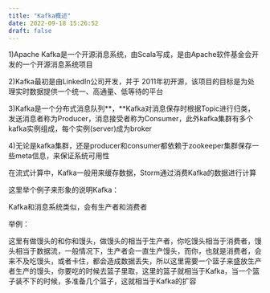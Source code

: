 ```yaml
---
title: "Kafka概述"
date: 2022-09-18 15:26:52
draft: false
---
```

1)Apache Kafka是一个开源消息系统，由Scala写成，是由Apache软件基金会开发的一个开源消息系统项目

2)Kafka最初是由LinkedIn公司开发，并于 2011年初开源，该项目的目标是为处理实时数据提供一个统一、高通量、低等待的平台

3)Kafka是一个分布式消息队列**，**Kafka对消息保存时根据Topic进行归类，发送消息者称为Producer，消息接受者称为Consumer，此外kafka集群有多个kafka实例组成，每个实例(server)成为broker

4)无论是kafka集群，还是producer和consumer都依赖于zookeeper集群保存一些meta信息，来保证系统可用性

在流式计算中，Kafka一般用来缓存数据，Storm通过消费Kafka的数据进行计算

这里举个例子来形象的说明Kafka：

Kafka和消息系统类似，会有生产者和消费者

举例：

这里有做馒头的和你和馒头，做馒头的相当于生产者，你吃馒头相当于消费者，馒头相当于数据流，一般情况下，生产者会一直生产馒头，而你，也就是消费者，会来不及吃馒头，或者卡住，都会造成数据丢失，所以这里需要一个篮子来盛放生产者生产的馒头，你要吃的时候去篮子里取，这里的篮子就相当于Kafka，当一个篮子装不下的时候，多准备几个篮子，这就相当于Kafka的扩容